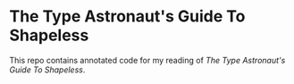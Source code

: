 # The Type Astronaut's Guide To Shapeless

This repo contains annotated code for my reading of _The Type Astronaut's Guide To Shapeless_.